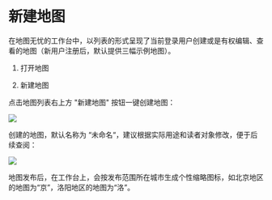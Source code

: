 # 新建地图

在地图无忧的工作台中，以列表的形式呈现了当前登录用户创建或是有权编辑、查看的地图（新用户注册后，默认提供三幅示例地图）。

1. 打开地图
    
2. 新建地图

 点击地图列表右上方 "新建地图" 按钮一键创建地图：

![](http://pic.dituwuyou.com/map%2Fpicture%2F11.7%2F2015-11-02_15-20-58.jpg)

创建的地图，默认名称为 “未命名“，建议根据实际用途和读者对象修改，便于后续查阅：

![](http://pic.dituwuyou.com/map%2Fpicture%2F11.7%2F2015-11-02_15-40-15.jpg)

地图发布后，在工作台上，会按发布范围所在城市生成个性缩略图标，如北京地区的地图为“京”，洛阳地区的地图为“洛”。